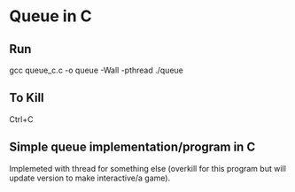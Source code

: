 # Queue in C
## Run
gcc queue_c.c -o queue -Wall -pthread
./queue

## To Kill
Ctrl+C 

## Simple queue implementation/program in C
Implemeted with thread for something else (overkill for this program but will update version to make interactive/a game).